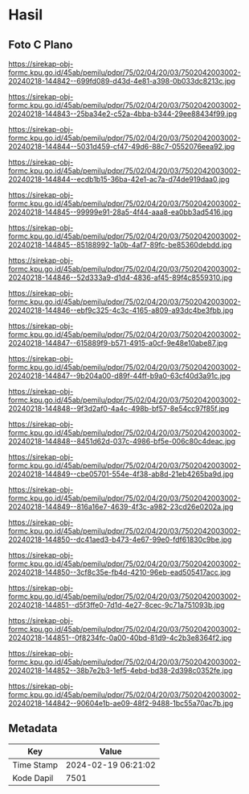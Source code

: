 # Hasil

## Foto C Plano

https://sirekap-obj-formc.kpu.go.id/45ab/pemilu/pdpr/75/02/04/20/03/7502042003002-20240218-144842--699fd089-d43d-4e81-a398-0b033dc8213c.jpg

https://sirekap-obj-formc.kpu.go.id/45ab/pemilu/pdpr/75/02/04/20/03/7502042003002-20240218-144843--25ba34e2-c52a-4bba-b344-29ee88434f99.jpg

https://sirekap-obj-formc.kpu.go.id/45ab/pemilu/pdpr/75/02/04/20/03/7502042003002-20240218-144844--5031d459-cf47-49d6-88c7-0552076eea92.jpg

https://sirekap-obj-formc.kpu.go.id/45ab/pemilu/pdpr/75/02/04/20/03/7502042003002-20240218-144844--ecdb1b15-36ba-42e1-ac7a-d74de919daa0.jpg

https://sirekap-obj-formc.kpu.go.id/45ab/pemilu/pdpr/75/02/04/20/03/7502042003002-20240218-144845--99999e91-28a5-4f44-aaa8-ea0bb3ad5416.jpg

https://sirekap-obj-formc.kpu.go.id/45ab/pemilu/pdpr/75/02/04/20/03/7502042003002-20240218-144845--85188992-1a0b-4af7-89fc-be85360debdd.jpg

https://sirekap-obj-formc.kpu.go.id/45ab/pemilu/pdpr/75/02/04/20/03/7502042003002-20240218-144846--52d333a9-d1d4-4836-af45-89f4c8559310.jpg

https://sirekap-obj-formc.kpu.go.id/45ab/pemilu/pdpr/75/02/04/20/03/7502042003002-20240218-144846--ebf9c325-4c3c-4165-a809-a93dc4be3fbb.jpg

https://sirekap-obj-formc.kpu.go.id/45ab/pemilu/pdpr/75/02/04/20/03/7502042003002-20240218-144847--615889f9-b571-4915-a0cf-9e48e10abe87.jpg

https://sirekap-obj-formc.kpu.go.id/45ab/pemilu/pdpr/75/02/04/20/03/7502042003002-20240218-144847--9b204a00-d89f-44ff-b9a0-63cf40d3a91c.jpg

https://sirekap-obj-formc.kpu.go.id/45ab/pemilu/pdpr/75/02/04/20/03/7502042003002-20240218-144848--9f3d2af0-4a4c-498b-bf57-8e54cc97f85f.jpg

https://sirekap-obj-formc.kpu.go.id/45ab/pemilu/pdpr/75/02/04/20/03/7502042003002-20240218-144848--8451d62d-037c-4986-bf5e-006c80c4deac.jpg

https://sirekap-obj-formc.kpu.go.id/45ab/pemilu/pdpr/75/02/04/20/03/7502042003002-20240218-144849--cbe05701-554e-4f38-ab8d-21eb4265ba9d.jpg

https://sirekap-obj-formc.kpu.go.id/45ab/pemilu/pdpr/75/02/04/20/03/7502042003002-20240218-144849--816a16e7-4639-4f3c-a982-23cd26e0202a.jpg

https://sirekap-obj-formc.kpu.go.id/45ab/pemilu/pdpr/75/02/04/20/03/7502042003002-20240218-144850--dc41aed3-b473-4e67-99e0-fdf61830c9be.jpg

https://sirekap-obj-formc.kpu.go.id/45ab/pemilu/pdpr/75/02/04/20/03/7502042003002-20240218-144850--3cf8c35e-fb4d-4210-96eb-ead505417acc.jpg

https://sirekap-obj-formc.kpu.go.id/45ab/pemilu/pdpr/75/02/04/20/03/7502042003002-20240218-144851--d5f3ffe0-7d1d-4e27-8cec-9c71a751093b.jpg

https://sirekap-obj-formc.kpu.go.id/45ab/pemilu/pdpr/75/02/04/20/03/7502042003002-20240218-144851--0f8234fc-0a00-40bd-81d9-4c2b3e8364f2.jpg

https://sirekap-obj-formc.kpu.go.id/45ab/pemilu/pdpr/75/02/04/20/03/7502042003002-20240218-144852--38b7e2b3-1ef5-4ebd-bd38-2d398c0352fe.jpg

https://sirekap-obj-formc.kpu.go.id/45ab/pemilu/pdpr/75/02/04/20/03/7502042003002-20240218-144842--90604e1b-ae09-48f2-9488-1bc55a70ac7b.jpg


## Metadata

| Key        | Value               |
| ---------- | ------------------- |
| Time Stamp | 2024-02-19 06:21:02 |
| Kode Dapil | 7501                |



